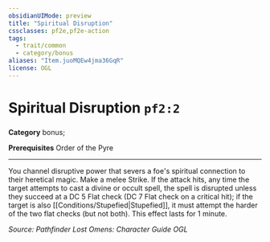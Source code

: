 ```yaml
---
obsidianUIMode: preview
title: "Spiritual Disruption"
cssclasses: pf2e,pf2e-action
tags:
  - trait/common
  - category/bonus
aliases: "Item.juoMQEw4jma36GqR"
license: OGL
---
```

# Spiritual Disruption `pf2:2`

### 

**Category** bonus; 



**Prerequisites** Order of the Pyre
* * *
You channel disruptive power that severs a foe's spiritual connection to their heretical magic. Make a melee Strike. If the attack hits, any time the target attempts to cast a divine or occult spell, the spell is disrupted unless they succeed at a DC 5 Flat check (DC 7 Flat check on a critical hit); if the target is also [[Conditions/Stupefied|Stupefied]], it must attempt the harder of the two flat checks (but not both). This effect lasts for 1 minute.

*Source: Pathfinder Lost Omens: Character Guide*
*OGL*